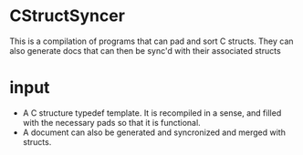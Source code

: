 # CStructSyncer
This is a compilation of programs that can pad and sort C structs. 
They can also generate docs that can then be sync'd with their associated structs

# input
* A C structure typedef template. It is recompiled in a sense, and filled with the necessary pads so that it is functional.
* A document can also be generated and syncronized and merged with structs.
